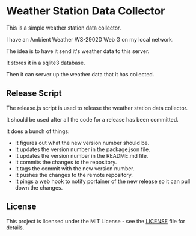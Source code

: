 # Weather Station Data Collector

This is a simple weather station data collector.

I have an Ambient Weather WS-2902D Web G on my local network.

The idea is to have it send it's weather data to this server.

It stores it in a sqlite3 database.

Then it can server up the weather data that it has collected.

## Release Script

The release.js script is used to release the weather station data collector.

It should be used after all the code for a release has been committed.

It does a bunch of things:
- It figures out what the new version number should be.
- It updates the version number in the package.json file.
- It updates the version number in the README.md file.
- It commits the changes to the repository.
- It tags the commit with the new version number.
- It pushes the changes to the remote repository.
- It pings a web hook to notify portainer of the new release so it can pull down the changes.

## License

This project is licensed under the MIT License - see the [LICENSE](LICENSE) file for details.
